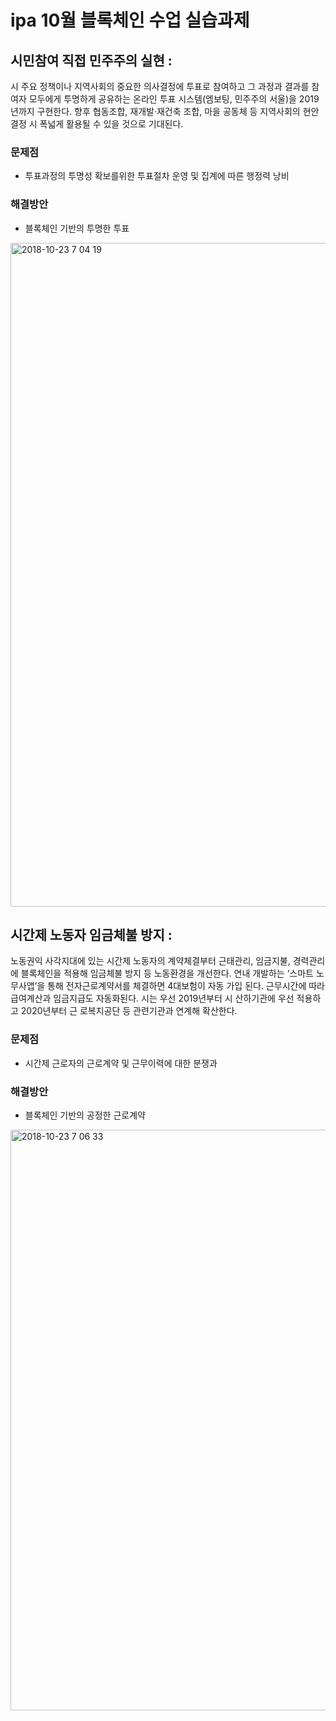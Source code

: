 # ipa 10월 블록체인 수업 실습과제


## 시민참여 직접 민주주의 실현 : 

시 주요 정책이나 지역사회의 중요한 의사결정에 투표로 참여하고 그 과정과 결과를 참여자 모두에게 투명하게 공유하는 온라인 투표 시스템(엠보팅, 민주주의 서울)을 2019년까지 구현한다. 향후 협동조합, 재개발·재건축 조합, 마을 공동체 등 지역사회의 현안 결정 시 폭넓게 활용될 수 있을 것으로 기대된다.


### 문제점
- 투표과정의 투명성 확보를위한 투표절차 운영 및 집계에 따른 행정력 낭비

### 해결방안
- 블록체인 기반의 투명한 투표

<img width="1062" alt="2018-10-23 7 04 19" src="https://user-images.githubusercontent.com/44396081/47355706-02fcec00-d6fd-11e8-8c48-ce065da8195b.png">





## 시간제 노동자 임금체불 방지 : 

노동권익 사각지대에 있는 시간제 노동자의 계약체결부터 근태관리, 임금지불, 경력관리에 블록체인을 적용해 임금체불 방지 등 노동환경을 개선한다. 연내 개발하는 ‘스마트 노무사앱’을 통해 전자근로계약서를 체결하면 4대보험이 자동 가입 된다. 근무시간에 따라 급여계산과 임금지급도 자동화된다. 시는 우선 2019년부터 시 산하기관에 우선 적용하고 2020년부터 근 로복지공단 등 관련기관과 연계해 확산한다.

### 문제점
- 시간제 근로자의 근로계약 및 근무이력에 대한 분쟁과 

### 해결방안
- 블록체인 기반의 공정한 근로계약



<img width="929" alt="2018-10-23 7 06 33" src="https://user-images.githubusercontent.com/44396081/47355710-055f4600-d6fd-11e8-97e6-b4c678f82412.png">


